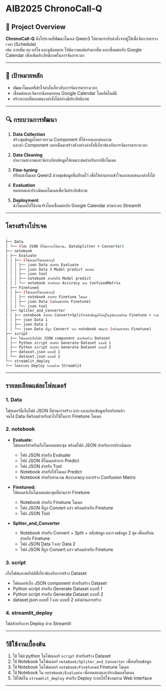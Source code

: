 # AIB2025 ChronoCall-Q

## 🧠 Project Overview

**ChronoCall-Q** คือโปรเจคที่พัฒนาโมเดล Qwen3 ให้สามารถรับคำสั่งจากผู้ใช้เพื่อจัดการตารางเวลา (Schedule)  
เช่น การเพิ่ม ลบ แก้ไข และดูนัดหมาย ให้มีความแม่นยำมากขึ้น
และเชื่อมต่อกับ Google Calendar เพื่อเพิ่มประสิทธิภาพในการจัดการเวลา

---

## 🎯 เป้าหมายหลัก

- พัฒนาโมเดลที่เข้าใจคำสั่งเกี่ยวกับการจัดการตารางเวลา  
- เชื่อมต่อและจัดการนัดหมายบน Google Calendar โดยอัตโนมัติ  
- สร้างระบบที่ตอบสนองคำสั่งได้อย่างมีประสิทธิภาพ

---

## 🔍 กระบวนการพัฒนา

1. **Data Collection**  
   สร้างชุดข้อมูลโดยรวบรวม Component ที่ได้จากแบบสอบถาม  
   และนำ Component เหล่านั้นมาสร้างตัวอย่างคำสั่งที่เกี่ยวข้องกับการจัดการตารางเวลา

2. **Data Cleaning**  
   ทำความสะอาดและจัดระเบียบข้อมูลให้เหมาะสมสำหรับการฝึกโมเดล  

3. **Fine-tuning**  
   ปรับแต่งโมเดล Qwen3 ด้วยชุดข้อมูลที่เตรียมไว้ เพื่อให้สามารถเข้าใจและตอบสนองคำสั่งได้  

4. **Evaluation**  
   ทดสอบและประเมินผลโมเดลเพื่อวัดประสิทธิภาพ  

5. **Deployment**  
   นำโมเดลไปใช้งานจริงโดยเชื่อมต่อกับ Google Calendar ผ่านระบบ Streamlit  

---

## โครงสร้างโปรเจค

```bash
.
├── Data
│ └── (ไฟล์ JSON ที่ได้มาจากโค้ดเจน, DataSplitter + Converter)
├── notebook
│ ├── Evaluate
│ │ ├── (โฟลเดอร์โมเดลต่างๆ)
│ │ │ ├── json Data สำหรับ Evaluate
│ │ │ ├── json Data ที่ Model predict ออกมา
│ │ │ ├── json tool
│ │ │ ├── notebook สำหรับให้ Model predict
│ │ │ └── notebook สำหรับทำ Accuracy และ ConfusedMatrix
│ ├── Finetuned
│ │ ├── (โฟลเดอร์โมเดลต่างๆ)
│ │ │ ├── notebook สำหรับ Finetune โมเดล
│ │ │ ├── json Data (พร้อมสำหรับ Finetune)
│ │ │ └── json tool
│ ├── Spliter_and_Converter
│ │ ├── notebook สำหรับ Convert+Split+สลับข้อมูลให้อยู่ในรูปแบบพร้อม Finetune + รวม Data 2 ชุด
│ │ ├── json Data 1
│ │ ├── json Data 2
│ │ └── json Data ที่ถูก Convert จาก notebook อันแรก (พร้อมสำหรับ Finetune)
├── script
│ ├── โฟลเดอร์เก็บไฟล์ JSON component สำหรับสร้าง Dataset
│ ├── Python script สำหรับ Generate Dataset แบบที่ 1
│ ├── Python script สำหรับ Generate Dataset แบบที่ 2
│ ├── dataset.json แบบที่ 1
│ └── dataset.json แบบที่ 2
└── streamlit_deploy
└── ไฟล์สำหรับ Deploy ระบบด้วย Streamlit
```

---

## รายละเอียดแต่ละโฟลเดอร์

### 1. Data
โฟลเดอร์นี้เก็บไฟล์ JSON ที่ผ่านการสร้าง แบ่ง และแปลงข้อมูลเรียบร้อยแล้ว  
จนได้ Data ที่พร้อมสำหรับนำไปใช้ในการ Finetune โมเดล

### 2. notebook

- **Evaluate:**  
  โฟลเดอร์สำหรับเก็บโมเดลแต่ละชุด พร้อมไฟล์ JSON สำหรับการประเมินผล  
  - ไฟล์ JSON สำหรับ Evaluate  
  - ไฟล์ JSON ที่โมเดลทำการ Predict  
  - ไฟล์ JSON สำหรับ Tool  
  - Notebook สำหรับให้โมเดล Predict  
  - Notebook สำหรับคำนวณ Accuracy และสร้าง Confusion Matrix

- **Finetuned:**  
  โฟลเดอร์เก็บโมเดลแต่ละชุดที่ผ่านการ Finetune  
  - Notebook สำหรับ Finetune โมเดล  
  - ไฟล์ JSON ที่ถูก Convert แล้ว พร้อมสำหรับ Finetune  
  - ไฟล์ JSON Tool

- **Spliter_and_Converter**  
  - Notebook สำหรับ Convert + Split + สลับข้อมูล และรวมข้อมูล 2 ชุด เพื่อเตรียมสำหรับ Finetune  
  - ไฟล์ JSON Data 1 และ Data 2  
  - ไฟล์ JSON ที่ถูก Convert แล้ว พร้อมสำหรับ Finetune

### 3. script

เก็บไฟล์และสคริปต์ที่เกี่ยวข้องกับการสร้าง Dataset  
- โฟลเดอร์เก็บ JSON component สำหรับสร้าง Dataset  
- Python script สำหรับ Generate Dataset แบบที่ 1  
- Python script สำหรับ Generate Dataset แบบที่ 2  
- dataset.json แบบที่ 1 และ แบบที่ 2 หลังผ่านการสร้าง

### 4. streamlit_deploy

ไฟล์สำหรับการ Deploy ด้วย Streamlit

---

## วิธีใช้งานเบื้องต้น

1. ใช้ ไฟล์ python ในโฟลเดอร์ `script` สำหรับสร้าง Dataset
2. ใช้ Notebook ในโฟลเดอร์ `notebook/Spliter_and_Converter` เพื่อเตรียมข้อมูล
3. ใช้ Notebook ในโฟลเดอร์ `notebook/Finetuned` Finetune โมเดล  
4. ใช้ Notebook ใน `notebook/Evaluate` เพื่อทดสอบและประเมินผลโมเดล    
5. ใช้ไฟล์ใน `streamlit_deploy` สำหรับ Deploy ระบบให้ใช้งานผ่าน Web Interface

---
